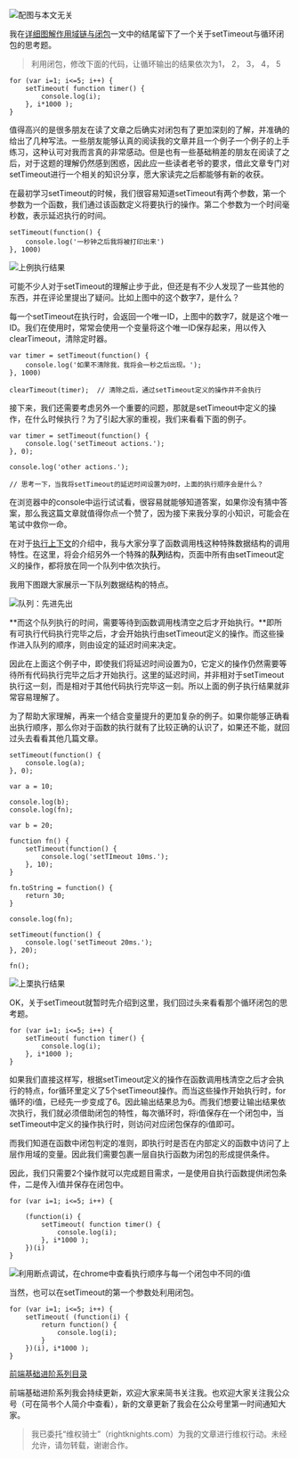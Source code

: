 ![配图与本文无关](http://upload-images.jianshu.io/upload_images/599584-4c8b459423d7fc74.png?imageMogr2/auto-orient/strip%7CimageView2/2/w/1240)

我在[详细图解作用域链与闭包](http://www.jianshu.com/p/21a16d44f150)一文中的结尾留下了一个关于setTimeout与循环闭包的思考题。

> 利用闭包，修改下面的代码，让循环输出的结果依次为1， 2， 3， 4， 5
```
for (var i=1; i<=5; i++) {
    setTimeout( function timer() {
        console.log(i);
    }, i*1000 );
}
```

值得高兴的是很多朋友在读了文章之后确实对闭包有了更加深刻的了解，并准确的给出了几种写法。一些朋友能够认真的阅读我的文章并且一个例子一个例子的上手练习，这种认可对我而言真的非常感动。但是也有一些基础稍差的朋友在阅读了之后，对于这题的理解仍然感到困惑，因此应一些读者老爷的要求，借此文章专门对setTimeout进行一个相关的知识分享，愿大家读完之后都能够有新的收获。

在最初学习setTimeout的时候，我们很容易知道setTimeout有两个参数，第一个参数为一个函数，我们通过该函数定义将要执行的操作。第二个参数为一个时间毫秒数，表示延迟执行的时间。

```
setTimeout(function() {
    console.log('一秒钟之后我将被打印出来')
}, 1000)
```


![上例执行结果](http://upload-images.jianshu.io/upload_images/599584-0f9884fb42684fff.png?imageMogr2/auto-orient/strip%7CimageView2/2/w/1240)

可能不少人对于setTimeout的理解止步于此，但还是有不少人发现了一些其他的东西，并在评论里提出了疑问。比如上图中的这个数字7，是什么？

每一个setTimeout在执行时，会返回一个唯一ID，上图中的数字7，就是这个唯一ID。我们在使用时，常常会使用一个变量将这个唯一ID保存起来，用以传入clearTimeout，清除定时器。

```
var timer = setTimeout(function() {
    console.log('如果不清除我，我将会一秒之后出现。');
}, 1000)

clearTimeout(timer);  // 清除之后，通过setTimeout定义的操作并不会执行
```

接下来，我们还需要考虑另外一个重要的问题，那就是setTimeout中定义的操作，在什么时候执行？为了引起大家的重视，我们来看看下面的例子。

```
var timer = setTimeout(function() {
    console.log('setTimeout actions.');
}, 0);

console.log('other actions.');

// 思考一下，当我将setTimeout的延迟时间设置为0时，上面的执行顺序会是什么？
```

在浏览器中的console中运行试试看，很容易就能够知道答案，如果你没有猜中答案，那么我这篇文章就值得你点一个赞了，因为接下来我分享的小知识，可能会在笔试中救你一命。

在对于[执行上下文](http://www.jianshu.com/p/a6d37c77e8db)的介绍中，我与大家分享了函数调用栈这种特殊数据结构的调用特性。在这里，将会介绍另外一个特殊的**队列**结构，页面中所有由setTimeout定义的操作，都将放在同一个队列中依次执行。

我用下图跟大家展示一下队列数据结构的特点。


![队列：先进先出](http://upload-images.jianshu.io/upload_images/599584-7ca4b641daf48c57.png?imageMogr2/auto-orient/strip%7CimageView2/2/w/1240)

**而这个队列执行的时间，需要等待到函数调用栈清空之后才开始执行。**即所有可执行代码执行完毕之后，才会开始执行由setTimeout定义的操作。而这些操作进入队列的顺序，则由设定的延迟时间来决定。

因此在上面这个例子中，即使我们将延迟时间设置为0，它定义的操作仍然需要等待所有代码执行完毕之后才开始执行。这里的延迟时间，并非相对于setTimeout执行这一刻，而是相对于其他代码执行完毕这一刻。所以上面的例子执行结果就非常容易理解了。

为了帮助大家理解，再来一个结合变量提升的更加复杂的例子。如果你能够正确看出执行顺序，那么你对于函数的执行就有了比较正确的认识了，如果还不能，就回过头去看看其他几篇文章。

```
setTimeout(function() {
    console.log(a);
}, 0);

var a = 10;

console.log(b);
console.log(fn);

var b = 20;

function fn() {
    setTimeout(function() {
        console.log('setTImeout 10ms.');
    }, 10);
}

fn.toString = function() {
    return 30;
}

console.log(fn);

setTimeout(function() {
    console.log('setTimeout 20ms.');
}, 20);

fn();
```


![上栗执行结果](http://upload-images.jianshu.io/upload_images/599584-39e9eda44016e053.png?imageMogr2/auto-orient/strip%7CimageView2/2/w/1240)

OK，关于setTimeout就暂时先介绍到这里，我们回过头来看看那个循环闭包的思考题。

```
for (var i=1; i<=5; i++) {
    setTimeout( function timer() {
        console.log(i);
    }, i*1000 );
}
```

如果我们直接这样写，根据setTimeout定义的操作在函数调用栈清空之后才会执行的特点，for循环里定义了5个setTimeout操作。而当这些操作开始执行时，for循环的i值，已经先一步变成了6。因此输出结果总为6。而我们想要让输出结果依次执行，我们就必须借助闭包的特性，每次循环时，将i值保存在一个闭包中，当setTimeout中定义的操作执行时，则访问对应闭包保存的i值即可。

而我们知道在函数中闭包判定的准则，即执行时是否在内部定义的函数中访问了上层作用域的变量。因此我们需要包裹一层自执行函数为闭包的形成提供条件。

因此，我们只需要2个操作就可以完成题目需求，一是使用自执行函数提供闭包条件，二是传入i值并保存在闭包中。

```
for (var i=1; i<=5; i++) {

    (function(i) {
        setTimeout( function timer() {
            console.log(i);
        }, i*1000 );
    })(i)
}
```


![利用断点调试，在chrome中查看执行顺序与每一个闭包中不同的i值](http://upload-images.jianshu.io/upload_images/599584-56acd16ed1ed091f.png?imageMogr2/auto-orient/strip%7CimageView2/2/w/1240)


当然，也可以在setTimeout的第一个参数处利用闭包。

```
for (var i=1; i<=5; i++) {
    setTimeout( (function(i) {
        return function() {
            console.log(i);
        }
    })(i), i*1000 );
}
```

[前端基础进阶系列目录](http://www.jianshu.com/p/cd3fee40ef59)

前端基础进阶系列我会持续更新，欢迎大家来简书关注我。也欢迎大家关注我公众号（可在简书个人简介中查看），新的文章更新了我会在公众号里第一时间通知大家。

> 我已委托“维权骑士”（rightknights.com）为我的文章进行维权行动。未经允许，请勿转载，谢谢合作。
